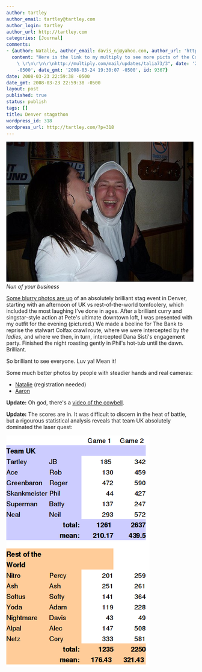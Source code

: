 ```yaml
---
author: tartley
author_email: tartley@tartley.com
author_login: tartley
author_url: http://tartley.com
categories: [Journal]
comments:
- {author: Natalie, author_email: davis_nj@yahoo.com, author_url: 'http://multiply.com/mail/updates/talia73/3',
  content: "Here is the link to my multiply to see more picts of the Colfax insanity!\
    \ \r\n\r\n\r\nhttp://multiply.com/mail/updates/talia73/3", date: '2008-03-24 19:30:07
    -0500', date_gmt: '2008-03-24 19:30:07 -0500', id: 9367}
date: 2008-03-23 22:59:38 -0500
date_gmt: 2008-03-23 22:59:38 -0500
layout: post
published: true
status: publish
tags: []
title: Denver stagathon
wordpress_id: 318
wordpress_url: http://tartley.com/?p=318
---
```


![](/assets/2008/03/nun-of-your-business.jpg)
*Nun of your business*

[Some blurry photos are up](https://photos.google.com/album/AF1QipM04-dGG9h_wCxE57Ut2zg9k7VsxEf-O2hAzWvr)
of an
absolutely brilliant stag event in Denver, starting with an afternoon of
UK vs rest-of-the-world tomfoolery, which included the most laughing
I've done in ages. After a brilliant curry and singstar-style action at
Pete's ultimate downtown loft, I was presented with my outfit for the
evening (pictured.) We made a beeline for The Bank to reprise the
stalwart Colfax crawl route, where we were intercepted by *the ladies*,
and where we then, in turn, intercepted Dana Sisti's engagement party.
Finished the night roasting gently in Phil's hot-tub until the dawn.
Brilliant.

So brilliant to see everyone. Luv ya! Mean it!

Some much better photos by people with steadier hands and real cameras:

* [Natalie](http://talia73.multiply.com/photos/album/64/JBs_Colfax_Crawl_-_He_tried_but_didnt_escape...)
  (registration needed)
* [Aaron](http://www.flickr.com/photos/aaronindenver/sets/72157604216510883/)

**Update:** Oh god, there's a [video of the
cowbell](http://www.aaronsdayoff.com/2008/03/jbs-bachelor-partypub-crawl.html).

**Update:** The scores are in. It was difficult to discern in the heat
of battle, but a rigourous statistical analysis reveals that team UK
absolutely dominated the laser quest:

[![LQ](/assets/2008/03/lq.png)](/assets/2008/03/lqods.zip "LQ")
